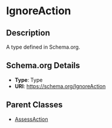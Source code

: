 # IgnoreAction

## Description
A type defined in Schema.org.

## Schema.org Details
- **Type**: Type
- **URI**: https://schema.org/IgnoreAction

## Parent Classes
- [AssessAction](../AssessAction.md)

